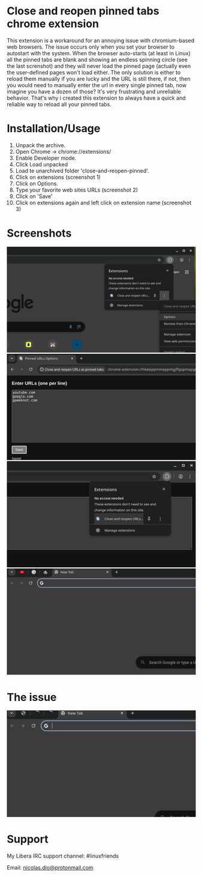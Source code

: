 # Close and reopen pinned tabs chrome extension
This extension is a workaround for an annoying issue with chromium-based web browsers. The issue occurs only when you set your browser to autostart with the system. When the browser auto-starts (at least in Linux) all the pinned tabs are blank and showing an endless spinning circle (see the last screnshot) and they will never load the pinned page (actually even the user-defined pages won't load either. The only solution is either to reload them manually if you are lucky and the URL is still there, if not, then you would need to manually enter the url in every single pinned tab, now imagine you have a dozen of those? It's very frustrating and unreliable behavior. That's why i created this extension to always have a quick and reliable way to reload all your pinned tabs.

# Installation/Usage
 1. Unpack the archive.
 2. Open Chrome → chrome://extensions/
 3. Enable Developer mode.
 4. Click Load unpacked
 5. Load te unarchived folder 'close-and-reopen-pinned'.
 6. Click on extensions (screenshot 1)
 7. Click on Options.
 8. Type your favorite web sites URLs (screenshot 2)
 9. Click on 'Save'
 10. Click on extensions again and left click on extension name (screenshot 3)

# Screenshots

![Alt text](https://github.com/DiogenesN/Close-and-reopen-pinned-tab-chrome-extension/blob/main/1.png)
![Alt text](https://github.com/DiogenesN/Close-and-reopen-pinned-tab-chrome-extension/blob/main/2.png)
![Alt text](https://github.com/DiogenesN/Close-and-reopen-pinned-tab-chrome-extension/blob/main/3.png)
![Alt text](https://github.com/DiogenesN/Close-and-reopen-pinned-tab-chrome-extension/blob/main/4.png)

# The issue
![Alt text](https://github.com/DiogenesN/Close-and-reopen-pinned-tab-chrome-extension/blob/main/5.png)

# Support

   My Libera IRC support channel: #linuxfriends
   
   Email: nicolas.dio@protonmail.com

